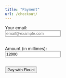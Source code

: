 ```yaml
---
title: "Payment"
url: /checkout/
---
```


<form method="POST" action="https://7ssab.stainedglass.tn/custom/flouci/payment.php">
  <label for="email">Your email:</label><br>
  <input type="email" name="email" required placeholder="email@example.com"><br><br>

  <label for="amount">Amount (in millimes):</label><br>
  <input type="number" name="amount" required value="12000"><br><br>

  <button type="submit">Pay with Flouci</button>
</form>
